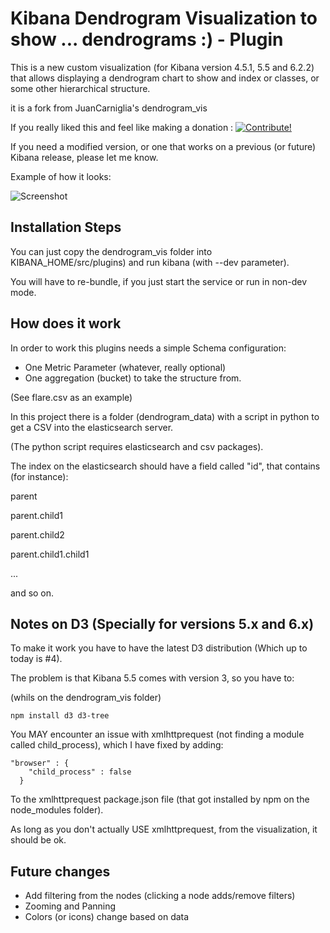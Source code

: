 # Kibana Dendrogram Visualization to show ... dendrograms :) - Plugin

This is a new custom visualization (for Kibana version 4.5.1, 5.5 and 6.2.2) that allows
displaying a dendrogram chart to show and index or classes, or some other hierarchical
structure.

it is a fork from JuanCarniglia's dendrogram_vis

If you really liked this and feel like making a donation : <a href="https://www.paypal.com/cgi-bin/webscr?cmd=_donations&business=juan.carniglia@gmail.com&lc=AR&item_name=JuanCarniglia&item_number=1009&currency_code=USD&bn=PP-DonationsBF:btn_donate_LG.gif:NonHosted">
<img src="https://www.paypalobjects.com/en_US/i/btn/btn_donate_LG.gif" border="0" alt="Contribute!" />
</a>

If you need a modified version, or one that works on a previous (or future) Kibana release,
please let me know.

Example of how it looks:

![Screenshot](screenshot_dendrogram.PNG)

## Installation Steps

You can just copy the dendrogram_vis folder into KIBANA_HOME/src/plugins)
and run kibana (with --dev parameter).

You will have to re-bundle, if you just start the service or run in non-dev mode.

## How does it work

In order to work this plugins needs a simple Schema configuration:

- One Metric Parameter (whatever, really optional)
- One aggregation (bucket) to take the structure from.

(See flare.csv as an example)

In this project there is a folder (dendrogram_data) with a script in python to get a CSV
into the elasticsearch server.

(The python script requires elasticsearch and csv packages).

The index on the elasticsearch should have a field called "id", that contains (for instance):

parent

parent.child1

parent.child2

parent.child1.child1

...

and so on.


## Notes on D3 (Specially for versions 5.x and 6.x)

To make it work you have to have the latest D3 distribution (Which up to today is #4).

The problem is that Kibana 5.5 comes with version 3, so you have to:

(whils on the dendrogram_vis folder)
```
npm install d3 d3-tree
```

You MAY encounter an issue with xmlhttprequest (not finding a module called child_process), which I have fixed by adding:

```
"browser" : {
	"child_process" : false
  }
```
To the xmlhttprequest package.json file (that got installed by npm on the node_modules folder).

As long as you don't actually USE xmlhttprequest, from the visualization, it should be ok.  


## Future changes

- Add filtering from the nodes (clicking a node adds/remove filters)
- Zooming and Panning
- Colors (or icons) change based on data

